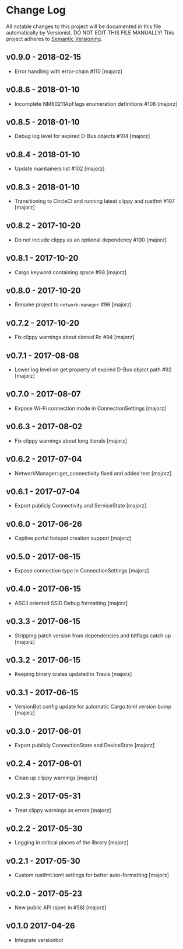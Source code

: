 # Change Log

All notable changes to this project will be documented in this file
automatically by Versionist. DO NOT EDIT THIS FILE MANUALLY!
This project adheres to [Semantic Versioning](http://semver.org/).

## v0.9.0 - 2018-02-15

* Error handling with error-chain #110 [majorz]

## v0.8.6 - 2018-01-10

* Incomplete NM80211ApFlags enumeration definitions #108 [majorz]

## v0.8.5 - 2018-01-10

* Debug log level for expired D-Bus objects #104 [majorz]

## v0.8.4 - 2018-01-10

* Update maintainers list #102 [majorz]

## v0.8.3 - 2018-01-10

* Transitioning to CircleCI and running latest clippy and rustfmt #107 [majorz]

## v0.8.2 - 2017-10-20

* Do not include clippy as an optional dependency #100 [majorz]

## v0.8.1 - 2017-10-20

* Cargo keyword containing space #98 [majorz]

## v0.8.0 - 2017-10-20

* Rename project to `network-manager` #96 [majorz]

## v0.7.2 - 2017-10-20

* Fix clippy warnings about cloned Rc #94 [majorz]

## v0.7.1 - 2017-08-08

* Lower log level on get property of expired D-Bus object path #92 [majorz]

## v0.7.0 - 2017-08-07

* Expose Wi-Fi connection mode in ConnectionSettings [majorz]

## v0.6.3 - 2017-08-02

* Fix clippy warnings about long literals [majorz]

## v0.6.2 - 2017-07-04

* NetworkManager::get_connectivity fixed and added test [majorz]

## v0.6.1 - 2017-07-04

* Export publicly Connectivity and ServiceState [majorz]

## v0.6.0 - 2017-06-26

* Captive portal hotspot creation support [majorz]

## v0.5.0 - 2017-06-15

* Expose connection type in ConnectionSettings [majorz]

## v0.4.0 - 2017-06-15

* ASCII oriented SSID Debug formatting [majorz]

## v0.3.3 - 2017-06-15

* Stripping patch version from dependencies and bitflags catch up [majorz]

## v0.3.2 - 2017-06-15

* Keeping binary crates updated in Travis [majorz]

## v0.3.1 - 2017-06-15

* VersionBot config update for automatic Cargo.toml version bump [majorz]

## v0.3.0 - 2017-06-01

* Export publicly ConnectionState and DeviceState [majorz]

## v0.2.4 - 2017-06-01

* Clean up clippy warnings [majorz]

## v0.2.3 - 2017-05-31

* Treat clippy warnings as errors [majorz]

## v0.2.2 - 2017-05-30

* Logging in critical places of the library [majorz]

## v0.2.1 - 2017-05-30

* Custom rustfmt.toml settings for better auto-formatting [majorz]

## v0.2.0 - 2017-05-23

* New public API (spec in #58) [majorz]

## v0.1.0 2017-04-26

* Integrate versionbot
